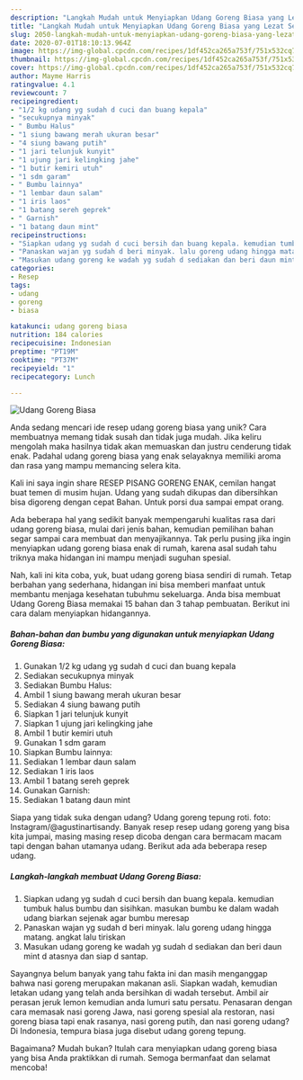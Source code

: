 ```yaml
---
description: "Langkah Mudah untuk Menyiapkan Udang Goreng Biasa yang Lezat Sekali"
title: "Langkah Mudah untuk Menyiapkan Udang Goreng Biasa yang Lezat Sekali"
slug: 2050-langkah-mudah-untuk-menyiapkan-udang-goreng-biasa-yang-lezat-sekali
date: 2020-07-01T18:10:13.964Z
image: https://img-global.cpcdn.com/recipes/1df452ca265a753f/751x532cq70/udang-goreng-biasa-foto-resep-utama.jpg
thumbnail: https://img-global.cpcdn.com/recipes/1df452ca265a753f/751x532cq70/udang-goreng-biasa-foto-resep-utama.jpg
cover: https://img-global.cpcdn.com/recipes/1df452ca265a753f/751x532cq70/udang-goreng-biasa-foto-resep-utama.jpg
author: Mayme Harris
ratingvalue: 4.1
reviewcount: 7
recipeingredient:
- "1/2 kg udang yg sudah d cuci dan buang kepala"
- "secukupnya minyak"
- " Bumbu Halus"
- "1 siung bawang merah ukuran besar"
- "4 siung bawang putih"
- "1 jari telunjuk kunyit"
- "1 ujung jari kelingking jahe"
- "1 butir kemiri utuh"
- "1 sdm garam"
- " Bumbu lainnya"
- "1 lembar daun salam"
- "1 iris laos"
- "1 batang sereh geprek"
- " Garnish"
- "1 batang daun mint"
recipeinstructions:
- "Siapkan udang yg sudah d cuci bersih dan buang kepala. kemudian tumbuk halus bumbu dan sisihkan. masukan bumbu ke dalam wadah udang biarkan sejenak agar bumbu meresap"
- "Panaskan wajan yg sudah d beri minyak. lalu goreng udang hingga matang. angkat lalu tiriskan"
- "Masukan udang goreng ke wadah yg sudah d sediakan dan beri daun mint d atasnya dan siap d santap."
categories:
- Resep
tags:
- udang
- goreng
- biasa

katakunci: udang goreng biasa 
nutrition: 184 calories
recipecuisine: Indonesian
preptime: "PT19M"
cooktime: "PT37M"
recipeyield: "1"
recipecategory: Lunch

---
```



![Udang Goreng Biasa](https://img-global.cpcdn.com/recipes/1df452ca265a753f/751x532cq70/udang-goreng-biasa-foto-resep-utama.jpg)

Anda sedang mencari ide resep udang goreng biasa yang unik? Cara membuatnya memang tidak susah dan tidak juga mudah. Jika keliru mengolah maka hasilnya tidak akan memuaskan dan justru cenderung tidak enak. Padahal udang goreng biasa yang enak selayaknya memiliki aroma dan rasa yang mampu memancing selera kita.

Kali ini saya ingin share RESEP PISANG GORENG ENAK, cemilan hangat buat temen di musim hujan. Udang yang sudah dikupas dan dibersihkan bisa digoreng dengan cepat Bahan. Untuk porsi dua sampai empat orang.

Ada beberapa hal yang sedikit banyak mempengaruhi kualitas rasa dari udang goreng biasa, mulai dari jenis bahan, kemudian pemilihan bahan segar sampai cara membuat dan menyajikannya. Tak perlu pusing jika ingin menyiapkan udang goreng biasa enak di rumah, karena asal sudah tahu triknya maka hidangan ini mampu menjadi suguhan spesial.


Nah, kali ini kita coba, yuk, buat udang goreng biasa sendiri di rumah. Tetap berbahan yang sederhana, hidangan ini bisa memberi manfaat untuk membantu menjaga kesehatan tubuhmu sekeluarga. Anda bisa membuat Udang Goreng Biasa memakai 15 bahan dan 3 tahap pembuatan. Berikut ini cara dalam menyiapkan hidangannya.

<!--inarticleads1-->

##### Bahan-bahan dan bumbu yang digunakan untuk menyiapkan Udang Goreng Biasa:

1. Gunakan 1/2 kg udang yg sudah d cuci dan buang kepala
1. Sediakan secukupnya minyak
1. Sediakan  Bumbu Halus:
1. Ambil 1 siung bawang merah ukuran besar
1. Sediakan 4 siung bawang putih
1. Siapkan 1 jari telunjuk kunyit
1. Siapkan 1 ujung jari kelingking jahe
1. Ambil 1 butir kemiri utuh
1. Gunakan 1 sdm garam
1. Siapkan  Bumbu lainnya:
1. Sediakan 1 lembar daun salam
1. Sediakan 1 iris laos
1. Ambil 1 batang sereh geprek
1. Gunakan  Garnish:
1. Sediakan 1 batang daun mint


Siapa yang tidak suka dengan udang? Udang goreng tepung roti. foto: Instagram/@agustinartisandy. Banyak resep resep udang goreng yang bisa kita jumpai, masing masing resep dicoba dengan cara bermacam macam tapi dengan bahan utamanya udang. Berikut ada ada beberapa resep udang. 

<!--inarticleads2-->

##### Langkah-langkah membuat Udang Goreng Biasa:

1. Siapkan udang yg sudah d cuci bersih dan buang kepala. kemudian tumbuk halus bumbu dan sisihkan. masukan bumbu ke dalam wadah udang biarkan sejenak agar bumbu meresap
1. Panaskan wajan yg sudah d beri minyak. lalu goreng udang hingga matang. angkat lalu tiriskan
1. Masukan udang goreng ke wadah yg sudah d sediakan dan beri daun mint d atasnya dan siap d santap.


Sayangnya belum banyak yang tahu fakta ini dan masih menganggap bahwa nasi goreng merupakan makanan asli. Siapkan wadah, kemudian letakan udang yang telah anda bersihkan di wadah tersebut. Ambil air perasan jeruk lemon kemudian anda lumuri satu persatu. Penasaran dengan cara memasak nasi goreng Jawa, nasi goreng spesial ala restoran, nasi goreng biasa tapi enak rasanya, nasi goreng putih, dan nasi goreng udang? Di Indonesia, tempura biasa juga disebut udang goreng tepung. 

Bagaimana? Mudah bukan? Itulah cara menyiapkan udang goreng biasa yang bisa Anda praktikkan di rumah. Semoga bermanfaat dan selamat mencoba!
